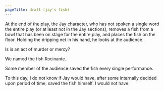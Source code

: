 ```yaml
---
pageTitle: draft (jay's fish)
---
```


At the end of the play, the Jay character, who has not spoken a single word the entire play (or at least not in the Jay sections), removes a fish from a bowl that has been on stage for the entire play, and places the fish on the floor. Holding the dripping net in his hand, he looks at the audience.

Is is an act of murder or mercy?

We named the fish Rocinante.

Some member of the audience saved the fish every single performance.

To this day, I do not know if Jay would have, after some internally decided upon period of time, saved the fish himself. I would not have.
